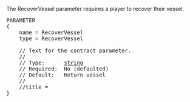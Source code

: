 The RecoverVessel parameter requires a player to recover their vessel.

<pre>
PARAMETER
{
    name = RecoverVessel
    type = RecoverVessel

    // Text for the contract parameter.
    //
    // Type:      <a href="String-Type">string</a>
    // Required:  No (defaulted)
    // Default:   Return vessel
    //
    //title =
}
</pre>
